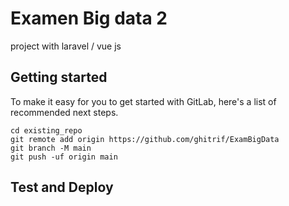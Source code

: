 # Examen Big data 2

project with laravel / vue js

## Getting started

To make it easy for you to get started with GitLab, here's a list of recommended next steps.


```
cd existing_repo
git remote add origin https://github.com/ghitrif/ExamBigData
git branch -M main
git push -uf origin main
```



## Test and Deploy





